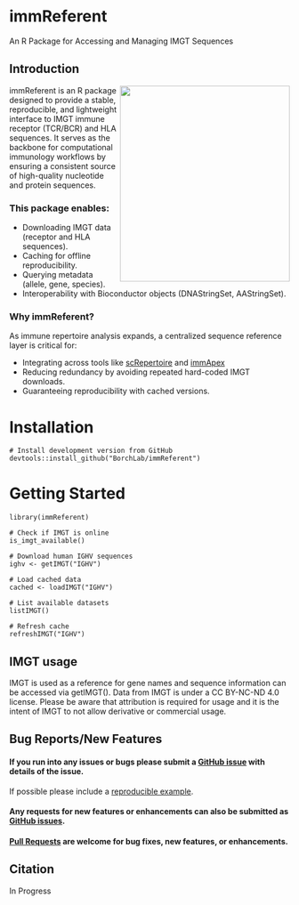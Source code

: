 # immReferent

An R Package for Accessing and Managing IMGT Sequences

## Introduction 

<img align="right" src="https://github.com/ncborcherding/immReferent/blob/main/www/immreferent_hex.png" width="305" height="352">

immReferent is an R package designed to provide a stable, reproducible, and lightweight interface to IMGT immune receptor (TCR/BCR) and HLA sequences.
It serves as the backbone for computational immunology workflows by ensuring a consistent source of high-quality nucleotide and protein sequences.

### This package enables:

* Downloading IMGT data (receptor and HLA sequences).
* Caching for offline reproducibility.
* Querying metadata (allele, gene, species).
* Interoperability with Bioconductor objects (DNAStringSet, AAStringSet).

### Why immReferent?

As immune repertoire analysis expands, a centralized sequence reference layer is critical for:

* Integrating across tools like [scRepertoire](https://github.com/BorchLab/scRepertoire) and [immApex](https://github.com/BorchLab/immApex)
* Reducing redundancy by avoiding repeated hard-coded IMGT downloads.
* Guaranteeing reproducibility with cached versions.

# Installation

```
# Install development version from GitHub
devtools::install_github("BorchLab/immReferent")
```

# Getting Started

```
library(immReferent)

# Check if IMGT is online
is_imgt_available()

# Download human IGHV sequences
ighv <- getIMGT("IGHV")

# Load cached data
cached <- loadIMGT("IGHV")

# List available datasets
listIMGT()

# Refresh cache
refreshIMGT("IGHV")
```

## IMGT usage

IMGT is used as a reference for gene names and sequence information can be accessed via getIMGT(). Data from IMGT is under a CC BY-NC-ND 4.0 license. Please be aware that attribution is required for usage and it is the intent of IMGT to not allow derivative or commercial usage.

## Bug Reports/New Features

#### If you run into any issues or bugs please submit a [GitHub issue](https://github.com/BorchLab/immReferent/issues) with details of the issue.

If possible please include a [reproducible example](https://reprex.tidyverse.org/). 

#### Any requests for new features or enhancements can also be submitted as [GitHub issues](https://github.com/BorchLab/immReferent/issues).

#### [Pull Requests](https://github.com/BorchLab/immReferent/pulls) are welcome for bug fixes, new features, or enhancements.

## Citation
In Progress
